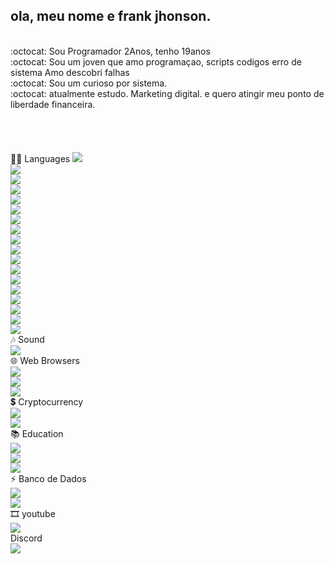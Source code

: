 ## ola, meu nome e frank jhonson.
<br>
:octocat: Sou Programador 2Anos, tenho 19anos
<br>
:octocat: Sou um joven que amo programaçao, scripts codigos erro de sistema Amo descobri falhas 
<br>
:octocat: Sou um curioso por sistema.
<br>
:octocat: atualmente estudo. Marketing digital.  e quero atingir meu ponto de liberdade financeira.
<br>

<br>

<br>

<br>

<br>
👩‍💻 Languages
<img src="https://img.shields.io/badge/apache%20Groovy-4298B8?style=for-the-badge&logo=apachegroovy&logoColor=white" />
<br>
<img src="https://img.shields.io/badge/C-00599C?style=for-the-badge&logo=c&logoColor=white" />
<br>
<img src="https://img.shields.io/badge/C%23-239120?style=for-the-badge&logo=c-sharp&logoColor=white" />
<br>
<img src="https://img.shields.io/badge/C%2B%2B-00599C?style=for-the-badge&logo=c%2B%2B&logoColor=white" />
<br>
<img src="https://img.shields.io/badge/JavaScript-323330?style=for-the-badge&logo=javascript&logoColor=F7DF1E" />
<br>
<img src="https://img.shields.io/badge/json-5E5C5C?style=for-the-badge&logo=json&logoColor=white" />
<br>
<img src="https://img.shields.io/badge/Lua-2C2D72?style=for-the-badge&logo=lua&logoColor=white" />
<br>
<img src="https://img.shields.io/badge/Node--Red-8F0000?style=for-the-badge&logo=nodered&logoColor=white" />
<br> 
<img src="https://img.shields.io/badge/Node--Red-8F0000?style=for-the-badge&logo=nodered&logoColor=white" />
<br>
<img src="https://img.shields.io/badge/Ruby-CC342D?style=for-the-badge&logo=ruby&logoColor=white" />
<br>
<img src="https://img.shields.io/badge/TypeScript-007ACC?style=for-the-badge&logo=typescript&logoColor=white" />
<br>
<img src="https://img.shields.io/badge/Python-FFD43B?style=for-the-badge&logo=python&logoColor=blue" />
<br>
<img src="https://img.shields.io/badge/PHP-777BB4?style=for-the-badge&logo=php&logoColor=white" />
<br>
<img src="https://img.shields.io/badge/Perl-39457E?style=for-the-badge&logo=perl&logoColor=white" />
<br>
<img src="https://img.shields.io/badge/HTML5-E34F26?style=for-the-badge&logo=html5&logoColor=white" />
<br>
<img src="https://img.shields.io/badge/Haskell-5D4F85?style=for-the-badge&logo=haskell&logoColor=white" />
<br>
<img src="https://img.shields.io/badge/Rust-black?style=for-the-badge&logo=rust&logoColor=#E57324" />
<br>
<img src="https://img.shields.io/badge/PLSQL-F80000?style=for-the-badge&logo=oracle&logoColor=black" />

<br>
🎶 Sound
<br>
<img src="https://img.shields.io/badge/Spotify-1ED760?&style=for-the-badge&logo=spotify&logoColor=white" />

<br>
🌐 Web Browsers
<br>
<img src="https://img.shields.io/badge/Tor_Browser-7D4698?style=for-the-badge&logo=Tor-Browser&logoColor=white" />
<br>
<img src="https://img.shields.io/badge/Brave-FF1B2D?style=for-the-badge&logo=Brave&logoColor=white" />
<br>
<img src="https://img.shields.io/badge/Opera-FF1B2D?style=for-the-badge&logo=Opera&logoColor=white" />

<br>
💲 Cryptocurrency
<br>
<img src="https://img.shields.io/badge/Bitcoin-000000?style=for-the-badge&logo=bitcoin&logoColor=white" />
<br>
<img src="https://img.shields.io/badge/Amp-000?style=for-the-badge&logo=amp&logoColor=005AF0" />

<br>
📚 Education 
<br>
<img src="https://img.shields.io/badge/Duolingo-58CC02?style=for-the-badge&logo=Duolingo&logoColor=white" />
<br>
<img src="https://img.shields.io/badge/Datacamp-05192D?style=for-the-badge&logo=datacamp&logoColor=65FF8F" />
<br>
<img src="https://img.shields.io/badge/Codecademy-FFF0E5?style=for-the-badge&logo=codecademy&logoColor=303347" />

<br>
⚡ Banco de Dados
<br>
<img src="https://img.shields.io/badge/MongoDB-4EA94B?style=for-the-badge&logo=mongodb&logoColor=white" />
<br>
<img src="https://img.shields.io/badge/MySQL-005C84?style=for-the-badge&logo=mysql&logoColor=white" />

<br>
🎞 youtube
<br>
<a href="https://www.youtube.com/channel/UCJP27MOCu99R9iTcEVIA4nw/videos" target="_blank"><img src="https://img.shields.io/badge/YouTube-FF0000?style=for-the-badge&logo=youtube&logoColor=white" target="_blank"></a>

<br>
Discord
<br>
<a href="https://discord.gg/EtQnwgK8Sc" target="_blank"><img src="https://img.shields.io/badge/Discord-7289DA?style=for-the-badge&logo=discord&logoColor=white" target="_blank"></a>

